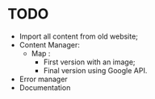 # TODO

- Import all content from old website;
- Content Manager:
  - Map :
    - First version with an image;
    - Final version using Google API.
- Error manager
- Documentation
